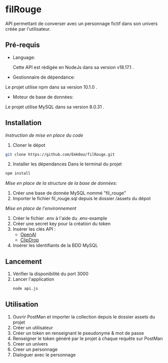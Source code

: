 # filRouge

API permettant de converser avec un personnage fictif dans son univers créée par l'utilisateur. 

## Pré-requis
 - Language:
  
   Cette API est rédigée en NodeJs dans sa version v18.17.1 . 
  
 - Gestionnaire de dépendance:
  
  Le projet utilise npm dans sa version 10.1.0 . 

 - Moteur de base de données:
  
  Le projet utilise MySQL dans sa version 8.0.31 . 


## Installation
*Instruction de mise en place du code*

  1. Cloner le dépot
  ```bash
  git clone https://github.com/Emk0oo/filRouge.git
  ```

  2. Installer les dépendances
  Dans le terminal du projet 

  ```bash
  npm install
  ```

*Mise en place de la structure de la base de données:*

 1. Créer une base de donnée MySQL nommé "fil_rouge"
 2. Importer le fichier fil_rouge.sql depuis le dossier /assets du dépot

*Mise en place de l'environnement* 

  1. Créer le fichier .env à l'aide du .env-example
  2. Créer une secret key pour la création du token
  3. Insérer les clés API :
     * [OpenAI](https://platform.openai.com/docs/quickstart?context=python)
     * [ClipDrop](https://clipdrop.co/apis/docs/text-to-image)
  4. Insérer les identifiants de la BDD MySQL

## Lancement

 1. Vérifier la disponibilité du port 3000
 2. Lancer l'application
    ```bash
    node api.js
    ```

## Utilisation

1. Ouvrir PostMan et importer la collection depuis le dossier assets du projet
2. Créer un utilisateur
3. Créer un token en renseignant le pseudonyme & mot de passe
4. Renseigner le token généré par le projet à chaque requête sur PostMan
5. Creer un univers
6. Creer un personnage
7. Dialoguer avec le personnage
